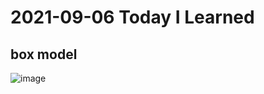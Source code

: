 # 2021-09-06 Today I Learned

## box model
![image](https://user-images.githubusercontent.com/58898466/132152099-6478ed96-d4b3-427a-a542-9720259fd88c.png)
